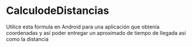 # CalculodeDistancias
Utilice esta formula en Android para una aplicación que obtenía coordenadas y así poder entregar un aproximado de tiempo de llegada así como la distancia

